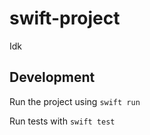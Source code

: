 # swift-project
Idk

## Development

Run the project using `swift run`

Run tests with `swift test`
